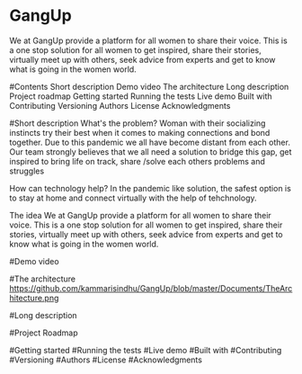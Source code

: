 # GangUp
We at GangUp provide a platform for all women to share their voice. This is a one stop solution for all women to get inspired, share their stories, virtually meet up with others, seek advice from experts and get to know what is going in the women world. 

#Contents
Short description
Demo video
The architecture
Long description
Project roadmap
Getting started
Running the tests
Live demo
Built with
Contributing
Versioning
Authors
License
Acknowledgments

#Short description
What's the problem?
Woman with their socializing instincts try their best when it comes to making connections and bond together.
Due to this pandemic we all have become distant from each other.
Our team strongly believes that we all need a solution to bridge this gap, get inspired to bring life on track, share /solve each others problems and struggles

How can technology help?
In the pandemic like solution, the safest option is to stay at home and connect virtually with the help of tehchnology.

The idea
We at GangUp provide a platform for all women to share their voice. This is a one stop solution for all women to get inspired, share their stories, virtually meet up with others, seek advice from experts and get to know what is going in the women world. 

#Demo video


#The architecture
https://github.com/kammarisindhu/GangUp/blob/master/Documents/TheArchitecture.png

#Long description

#Project Roadmap

#Getting started
#Running the tests
#Live demo
#Built with
#Contributing
#Versioning
#Authors
#License
#Acknowledgments

